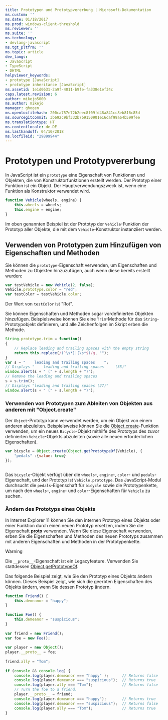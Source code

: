 ```yaml
---
title: Prototypen und Prototypvererbung | Microsoft-Dokumentation
ms.custom: ''
ms.date: 01/18/2017
ms.prod: windows-client-threshold
ms.reviewer: ''
ms.suite: ''
ms.technology:
- devlang-javascript
ms.tgt_pltfrm: ''
ms.topic: article
dev_langs:
- JavaScript
- TypeScript
- DHTML
helpviewer_keywords:
- prototype [JavaScript]
- prototype inheritance [JavaScript]
ms.assetid: 1e1d0631-2a9f-4011-b9fe-fa338e1ef34c
caps.latest.revision: 6
author: mikejo5000
ms.author: mikejo
manager: ghogen
ms.openlocfilehash: 200ca757e72b2eec8f09fd48a841cc8eb816c85d
ms.sourcegitcommit: 3b692c9bf332b7b9150901e16daf99a64b599fee
ms.translationtype: HT
ms.contentlocale: de-DE
ms.lasthandoff: 04/10/2018
ms.locfileid: "29899944"
---
```

# <a name="prototypes-and-prototype-inheritance"></a>Prototypen und Prototypvererbung
In JavaScript ist ein `prototype` eine Eigenschaft von Funktionen und Objekten, die von Konstruktorfunktionen erstellt werden. Der Prototyp einer Funktion ist ein Objekt. Der Hauptverwendungszweck ist, wenn eine Funktion als Konstruktor verwendet wird.  
  
```JavaScript  
function Vehicle(wheels, engine) {  
    this.wheels = wheels;  
    this.engine = engine;  
}  
```  
  
 Im oben genannten Beispiel ist der Prototyp der `Vehicle`-Funktion der Prototyp aller Objekte, die mit dem `Vehicle`-Konstruktor instanziiert werden.  
  
## <a name="using-prototypes-to-add-properties-and-methods"></a>Verwenden von Prototypen zum Hinzufügen von Eigenschaften und Methoden  
 Sie können die `prototype`-Eigenschaft verwenden, um Eigenschaften und Methoden zu Objekten hinzuzufügen, auch wenn diese bereits erstellt wurden:  
  
```JavaScript  
var testVehicle = new Vehicle(2, false);  
Vehicle.prototype.color = "red";  
var testColor = testVehicle.color;  
```  
  
 Der Wert von `testColor` ist "Rot".  
  
 Sie können Eigenschaften und Methoden sogar vordefinierten Objekten hinzufügen. Beispielsweise können Sie eine `Trim`-Methode für das `String`-Prototypobjekt definieren, und alle Zeichenfolgen im Skript erben die Methode.  
  
```JavaScript  
String.prototype.trim = function()  
{  
    // Replace leading and trailing spaces with the empty string  
    return this.replace(/(^\s*)|(\s*$)/g, "");  
}  
var s = "    leading and trailing spaces    ";  
// Displays "    leading and trailing spaces     (35)"  
window.alert(s + " (" + s.length + ")");  
// Remove the leading and trailing spaces  
s = s.trim();  
// Displays "leading and trailing spaces (27)"  
window.alert(s + " (" + s.length + ")");  
```  
  
### <a name="using-prototypes-to-derive-one-object-from-another-with-objectcreate"></a>Verwenden von Prototypen zum Ableiten von Objekten aus anderen mit "Object.create"  

Der `Object`-Prototyp kann verwendet werden, um ein Objekt von einem anderen abzuleiten. Beispielsweise können Sie die [Object.create](../../javascript/reference/object-create-function-javascript.md)-Funktion verwenden, um ein neues `Bicycle`-Objekt mithilfe des Prototyps des zuvor definierten `Vehicle`-Objekts abzuleiten (sowie alle neuen erforderlichen Eigenschaften).  
  
```JavaScript  
var bicycle = Object.create(Object.getPrototypeOf(Vehicle), {  
    "pedals" :{value: true}  
});  
  
```  
  
 Das `bicycle`-Objekt verfügt über die `wheels`-, `engine`-, `color`- und `pedals`-Eigenschaft, und der Prototyp ist `Vehicle.prototype`. Das JavaScript-Modul durchsucht die `pedals`-Eigenschaft für `bicycle` sowie die Prototypenkette, um nach den `wheels`-, `engine`- und `color`-Eigenschaften für `Vehicle` zu suchen.  
  
### <a name="changing-an-objects-prototype"></a>Ändern des Prototyps eines Objekts  
In Internet Explorer 11 können Sie den internen Prototyp eines Objekts oder einer Funktion durch einen neuen Prototyp ersetzen, indem Sie die Eigenschaft [__proto__](../../javascript/reference/proto-property-object-javascript.md) verwenden. Wenn Sie diese Eigenschaft verwenden, erben Sie die Eigenschaften und Methoden des neuen Prototyps zusammen mit anderen Eigenschaften und Methoden in der Prototypenkette.  

> [!WARNING]
> Die `__proto__`-Eigenschaft ist ein Legacyfeature. Verwenden Sie stattdessen [Object.getPrototypeOf](../reference/object-getprototypeof-function-javascript.md).
  
Das folgende Beispiel zeigt, wie Sie den Prototyp eines Objekts ändern können. Dieses Beispiel zeigt, wie sich die geerbten Eigenschaften des Objekts ändern, wenn Sie dessen Prototyp ändern.  
  
```JavaScript  
function Friend() {  
    this.demeanor = "happy";  
}  
  
function Foe() {  
    this.demeanor = "suspicious";  
}  
  
var friend = new Friend();  
var foe = new Foe();  
  
var player = new Object();  
player.__proto__ = foe;  
  
friend.ally = "Tom";  
  
if (console && console.log) {  
    console.log(player.demeanor === "happy" );      // Returns false  
    console.log(player.demeanor === "suspicious");  // Returns true  
    console.log(player.ally === "Tom");             // Returns false  
    // Turn the foe to a friend.  
    player.__proto__ = friend;  
    console.log(player.demeanor === "happy");       // Returns true  
    console.log(player.demeanor === "suspicious");  // Returns false  
    console.log(player.ally === "Tom");             // Returns true  
}  
```
